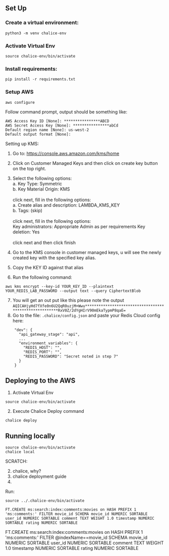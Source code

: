 
## Set Up

### Create a virtual environment:
```
python3 -m venv chalice-env
```
### Activate Virtual Env
```
source chalice-env/bin/activate
```
### Install requirements:
```
pip install -r requirements.txt
```

### Setup AWS
```
aws configure
```
Follow command prompt, output should be something like:
```
AWS Access Key ID [None]: ****************ABCD
AWS Secret Access Key [None]: ****************abCd
Default region name [None]: us-west-2
Default output format [None]:
```

Setting up KMS:
1. Go to: https://console.aws.amazon.com/kms/home
2. Click on Customer Managed Keys and then click on create key button on the top right.
3. Select the following options:  
a. Key Type: Symmetric  
b. Key Material Origin: KMS  <br/> <br/>
click next, fill in the following options:  
a. Create alias and description: LAMBDA_KMS_KEY  
b. Tags: (skip)  <br/> <br/>
click next, fill in the following options:  
Key administrators: Appropriate Admin as per requirements
Key deletion: Yes <br/> <br/>
click next and then click finish

4. Go to the KMS console in customer managed keys, u will see the newly created key with the specified key alias. 

5. Copy the KEY ID against that alias

6. Run the following command:
```
aws kms encrypt --key-id YOUR_KEY_ID --plaintext YOUR_REDIS_LAB_PASSWORD --output text --query CiphertextBlob
```
7. You will get an out put like this please note the output
`AQICAHjyHd7fXfe0n6U2QqR0uzjM+Wwu*******************************************************RxV0Z/2dYgHIrV90mEkaTypmP8qaE=`
8. Go to the file: `.chalice/config.json` and paste your Redis Cloud config here:

```
    "dev": {
      "api_gateway_stage": "api",
      ...
      "environment_variables": {
        "REDIS_HOST": "",
        "REDIS_PORT": "",
        "REDIS_PASSWORD": "Secret noted in step 7"
      }
    }
```





## Deploying to the AWS
1. Activate Virtual Env
```
source chalice-env/bin/activate
```
2. Execute Chalice Deploy command
```
chalice deploy
```

## Running locally
```
source chalice-env/bin/activate
chalice local
```


SCRATCH:


2. chalice, why?
3. chalice deployment guide 
4. 


Run:
```
source ../.chalice-env/bin/activate
```


```
FT.CREATE ms:search:index:comments:movies on HASH PREFIX 1 'ms:comments:' FILTER movie_id SCHEMA movie_id NUMERIC SORTABLE user_id NUMERIC SORTABLE comment TEXT WEIGHT 1.0 timestamp NUMERIC SORTABLE rating NUMERIC SORTABLE
```

FT.CREATE ms:search:index:comments:movies on HASH PREFIX 1 'ms:comments:' FILTER @indexName==movie_id SCHEMA movie_id NUMERIC SORTABLE user_id NUMERIC SORTABLE comment TEXT WEIGHT 1.0 timestamp NUMERIC SORTABLE rating NUMERIC SORTABLE